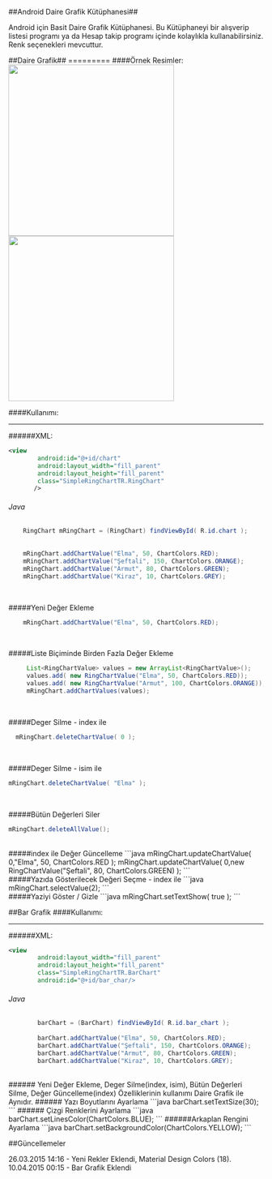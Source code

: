 ##Android Daire Grafik Kütüphanesi##
<p>Android için Basit Daire Grafik Kütüphanesi.
Bu Kütüphaneyi bir alışverip listesi programı ya da Hesap takip programı içinde kolaylıkla kullanabilirsiniz. 
Renk seçenekleri mevcuttur.</p>
##Daire Grafik##
=========
####Örnek Resimler:

<img src="https://raw.githubusercontent.com/otabakoglu/Android-Grafik-Comp/master/Images/noname.png" width="327px" height="338px" />
<img src="https://raw.githubusercontent.com/otabakoglu/Android-Grafik-Comp/master/Images/noname2.png" width="327px" height="326px" />

####Kullanımı:
___________
######XML:
```xml
<view
        android:id="@+id/chart"
        android:layout_width="fill_parent"
        android:layout_height="fill_parent"
        class="SimpleRingChartTR.RingChart"
       />
```
###### Java

```java
    RingChart mRingChart = (RingChart) findViewById( R.id.chart );
    
    
    mRingChart.addChartValue("Elma", 50, ChartColors.RED);
    mRingChart.addChartValue("Şeftali", 150, ChartColors.ORANGE);
    mRingChart.addChartValue("Armut", 80, ChartColors.GREEN);
    mRingChart.addChartValue("Kiraz", 10, ChartColors.GREY);
```

<br>

#####Yeni Değer Ekleme
```java
    mRingChart.addChartValue("Elma", 50, ChartColors.RED);
```

<br>

#####Liste Biçiminde Birden Fazla Değer Ekleme
```java
     List<RingChartValue> values = new ArrayList<RingChartValue>();
     values.add( new RingChartValue("Elma", 50, ChartColors.RED));
     values.add( new RingChartValue("Armut", 100, ChartColors.ORANGE));
     mRingChart.addChartValues(values);
```
<br>

#####Deger Silme - index ile
```java
  mRingChart.deleteChartValue( 0 );
```
<br>

#####Deger Silme - isim ile
 ```java
 mRingChart.deleteChartValue( "Elma" );
 ```

 <br>
 
#####Bütün Değerleri Siler
 ```java
mRingChart.deleteAllValue();
 ```
 <br>
#####index ile Değer Güncelleme
 ```java
  mRingChart.updateChartValue( 0,"Elma", 50, ChartColors.RED );
  mRingChart.updateChartValue( 0,new RingChartValue("Şeftali", 80, ChartColors.GREEN) );
```
 <br>
#####Yazıda Gösterilecek Değeri Seçme - index ile
```java
  mRingChart.selectValue(2);
```
<br>
#####Yaziyi Göster / Gizle
```java
   mRingChart.setTextShow( true );
```

##Bar Grafik
####Kullanımı:
___________
######XML:
```xml
<view
        android:layout_width="fill_parent"
        android:layout_height="fill_parent"
        class="SimpleRingChartTR.BarChart"
        android:id="@+id/bar_char/>
```
###### Java

```java
        barChart = (BarChart) findViewById( R.id.bar_chart );
        
        barChart.addChartValue("Elma", 50, ChartColors.RED);
        barChart.addChartValue("Şeftali", 150, ChartColors.ORANGE);
        barChart.addChartValue("Armut", 80, ChartColors.GREEN);
        barChart.addChartValue("Kiraz", 10, ChartColors.GREY);
```

<br>
###### Yeni Değer Ekleme, Deger Silme(index, isim), Bütün Değerleri Silme, Değer Güncelleme(index)
Özelliklerinin kullanımı Daire Grafik ile Aynıdır.
###### Yazı Boyutlarını Ayarlama
```java
        barChart.setTextSize(30);
```
###### Çizgi Renklerini Ayarlama
```java
        barChart.setLinesColor(ChartColors.BLUE);
```
######Arkaplan Rengini Ayarlama
```java
        barChart.setBackgroundColor(ChartColors.YELLOW);
```

##Güncellemeler

26.03.2015 14:16 - Yeni Rekler Eklendi, Material Design Colors (18).
10.04.2015 00:15 - Bar Grafik Eklendi
